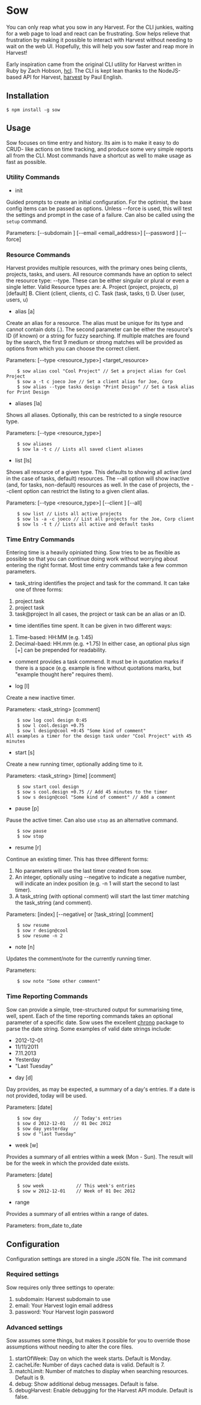 # Sow

You can only reap what you sow in any Harvest. For the CLI junkies, waiting for
a web page to load and react can be frustrating. Sow helps relieve that
frustration by making it possible to interact with Harvest without needing to
wait on the web UI. Hopefully, this will help you sow faster and reap more in
Harvest!

Early inspiration came from the original CLI utility for Harvest written in Ruby
by Zach Hobson, [hcl](https://github.com/zenhob/hcl). The CLI is kept lean thanks
to the NodeJS-based API for Harvest, [harvest](https://github.com/log0ymxm/node-harvest)
by Paul English.



## Installation

    $ npm install -g sow



## Usage

Sow focuses on time entry and history. Its aim is to make it easy to do CRUD-
like actions on time tracking, and produce some very simple reports all from the
CLI. Most commands have a shortcut as well to make usage as fast as possible.



### Utility Commands

* init

 Guided prompts to create an initial configuration. For the optimist, the base
 config items can be passed as options. Unless --force is used, this will test
 the settings and prompt in the case of a failure. Can also be called using the
 `setup` command.

 Parameters: [--subdomain <subdomain>] [--email <email_address>] [--password <password>] [--force]



### Resource Commands

Harvest provides multiple resources, with the primary ones being clients,
projects, tasks, and users. All resource commands have an option to select the
resource type: --type. These can be either singular or plural or even a single
letter. Valid Resource types are:
 A. Project (project, projects, p) [default]
 B. Client (client, clients, c)
 C. Task (task, tasks, t)
 D. User (user, users, u)


* alias [a]

 Create an alias for a resource. The alias must be unique for its type and
 cannot contain dots (.). The second parameter can be either the resource's ID
 (if known) or a string for fuzzy searching. If multiple matches are found by
 the search, the first 9 medium or strong matches will be provided as options
 from which you can choose the correct client.

 Parameters: [--type <resource_type>] <alias> <target_resource>

        $ sow alias cool "Cool Project" // Set a project alias for Cool Project
        $ sow a -t c joeco Joe // Set a client alias for Joe, Corp
        $ sow alias --type tasks design "Print Design" // Set a task alias for Print Design


* aliases [la]

 Shows all aliases. Optionally, this can be restricted to a single resource type.

 Parameters: [--type <resource_type>]

        $ sow aliases
        $ sow la -t c // Lists all saved client aliases


* list [ls]

 Shows all resource of a given type. This defaults to showing all active (and in
 the case of tasks, default) resources. The --all option will show inactive
 (and, for tasks, non-default) resources as well. In the case of projects, the
 --client option can restrict the listing to a given client alias.

 Parameters: [--type <resource_type>] [--client <client>] [--all]

        $ sow list // Lists all active projects
        $ sow ls -a -c joeco // List all projects for the Joe, Corp client
        $ sow ls -t t // Lists all active and default tasks



### Time Entry Commands

Entering time is a heavily opiniated thing. Sow tries to be as flexible as
possible so that you can continue doing work without worrying about entering the
right format. Most time entry commands take a few common parameters.

 - task_string identifies the project and task for the command. It can take one
 of three forms:
  1. project.task
  2. project task
  3. task@project
 In all cases, the project or task can be an alias or an ID.
 - time identifies time spent. It can be given in two different ways:
  1. Time-based:   HH:MM (e.g. 1:45)
  2. Decimal-baed: HH.mm (e.g. +1.75)
 In either case, an optional plus sign [+] can be prepended for readability.
 - comment provides a task commend. It must be in quotation marks if there is a
 space (e.g. example is fine without quotations marks, but "example thought
 here" requires them).


* log [l]

 Create a new inactive timer.

 Parameters: <task_string> <time> [comment]

        $ sow log cool design 0:45
        $ sow l cool.design +0.75
        $ sow l design@cool +0:45 "Some kind of comment"
    All examples a timer for the design task under "Cool Project" with 45 minutes


* start [s]

 Create a new running timer, optionally adding time to it.

 Parameters: <task_string> [time] [comment]

        $ sow start cool design
        $ sow s cool.design +0.75 // Add 45 minutes to the timer
        $ sow s design@cool "Some kind of comment" // Add a comment


* pause [p]

 Pause the active timer. Can also use `stop` as an alternative command.

        $ sow pause
        $ sow stop


* resume [r]

 Continue an existing timer. This has three different forms:
  1. No parameters will use the last timer created from sow.
  2. An integer, optionally using --negative to indicate a negative number, will
  indicate an index position (e.g. -n 1 will start the second to last timer).
  3. A task_string (with optional comment) will start the last timer matching
  the task_string (and comment).

 Parameters: [index] [--negative] or [task_string] [comment]

        $ sow resume
        $ sow r design@cool
        $ sow resume -n 2


* note [n]

 Updates the comment/note for the currently running timer.

 Parameters: <note>

        $ sow note "Some other comment"



### Time Reporting Commands

 Sow can provide a simple, tree-structured output for summarising time, well,
 spent. Each of the time reporting commands takes an optional parameter of a
 specific date. Sow uses the excellent [chrono](https://github.com/wanasit/chrono)
 package to parse the date string. Some examples of valid date strings include:

  - 2012-12-01
  - 11/11/2011
  - 7.11.2013
  - Yesterday
  - "Last Tuesday"


*  day [d]

 Day provides, as may be expected, a summary of a day's entries. If a date is
 not provided, today will be used.

 Parameters: [date]

        $ sow day            // Today's entries
        $ sow d 2012-12-01   // 01 Dec 2012
        $ sow day yesterday
        $ sow d "last Tuesday"


* week [w]

 Provides a summary of all entries within a week (Mon - Sun). The result will be
 for the week in which the provided date exists.

 Parameters: [date]

        $ sow week            // This week's entries
        $ sow w 2012-12-01    // Week of 01 Dec 2012


* range

 Provides a summary of all entries within a range of dates.

 Parameters: from_date to_date




## Configuration

Configuration settings are stored in a single JSON file. The init command


### Required settings

Sow requires only three settings to operate:

 1. subdomain: Harvest subdomain to use
 2. email: Your Harvest login email address
 3. password: Your Harvest login password


### Advanced settings

Sow assumes some things, but makes it possible for you to override those
assumptions without needing to alter the core files.

 1. startOfWeek: Day on which the week starts. Default is Monday.
 2. cacheLife: Number of days cached data is valid. Default is 7.
 3. matchLimit: Number of matches to display when searching resources. Default is 9.
 4. debug: Show additional debug messages. Default is false.
 5. debugHarvest: Enable debugging for the Harvest API module. Default is false.
